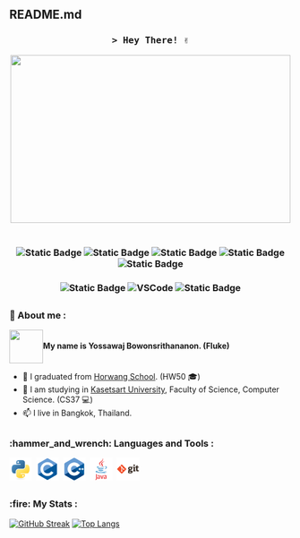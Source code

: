 ## README.md

<h3 align="center">
        <samp>&gt; Hey There! ✌️</samp>
</h3>

<div align="center"><img src="https://media.giphy.com/media/dWesBcTLavkZuG35MI/giphy.gif" width="500" height="300"/></div>&nbsp;

<h3 align="center">

![Static Badge](https://img.shields.io/badge/Facebook-Yossawaj_Bowonsrithananon-00B2FF?logo=facebook&labelColor=FFFFFF) ![Static Badge](https://img.shields.io/badge/Discord-frostbitz__x-FF00BF?logo=discord&labelColor=FFFFFF&color=7289da) ![Static Badge](https://img.shields.io/badge/Instagram-%40flukz__x-FF00BF?logo=instagram&labelColor=FFFFFF) ![Static Badge](https://img.shields.io/badge/Github-FrostBitzX-black?logo=github&logoColor=000000&labelColor=FFFFFF) ![Static Badge](https://img.shields.io/badge/threads-%40flukz__x-FF00BF?logo=threads&logoColor=000000&labelColor=FFFFFF&color=000000)

</h3>
<h3 align="center">
  
![Static Badge](https://img.shields.io/badge/Wordpress-blue?style=for-the-badge&logo=wordpress&logoColor=FFFFFF&color=444140) ![VSCode](https://img.shields.io/badge/Visual_Studio-0078d7?style=for-the-badge&logo=visual%20studio&logoColor=white) ![Static Badge](https://img.shields.io/badge/IntelliJ_IDEA-blue?style=for-the-badge&logo=intellij%20idea&color=FF2D76)


</h3>

##
<h3>👋 About me :</h3>

<b><img align="center" src="https://i.giphy.com/media/yFtAJsOnicqH635JGg/giphy.webp" width="60" height="60">My name is Yossawaj Bowonsrithananon. (Fluke)</b>

- 🏫 I graduated from [Horwang School](https://en.wikipedia.org/wiki/Horwang_School). (HW50 🎓)
- 🌱 I am studying in [Kasetsart University](https://en.wikipedia.org/wiki/Kasetsart_University), Faculty of Science, Computer Science. (CS37 💻)
- 📫 I live in Bangkok, Thailand.

##
<h3>:hammer_and_wrench: Languages and Tools :</h3>
<div>
  <img src="https://github.com/devicons/devicon/blob/master/icons/python/python-original.svg" title="Python" **alt="Python" width="40" height="40"/>&nbsp;
  <img src="https://github.com/devicons/devicon/blob/master/icons/c/c-original.svg" title="C" **alt="C" width="40" height="40"/>&nbsp;
  <img src="https://github.com/devicons/devicon/blob/master/icons/cplusplus/cplusplus-original.svg" title="C++" **alt="C++" width="40" height="40"/>&nbsp;
  <img src="https://github.com/devicons/devicon/blob/master/icons/java/java-original-wordmark.svg" title="Java" alt="Java" width="40" height="40"/>&nbsp;
  <img src="https://github.com/devicons/devicon/blob/master/icons/git/git-original-wordmark.svg" title="Git" **alt="Git" width="40" height="40"/>&nbsp;
  
</div>

##
<h3>:fire: My Stats :</h3>

[![GitHub Streak](http://github-readme-streak-stats.herokuapp.com?user=FrostBitzX&theme=react)](https://git.io/streak-stats)
[![Top Langs](https://github-readme-stats.vercel.app/api/top-langs/?username=FrostBitzX&layout=donut&theme=react)](https://github.com/anuraghazra/github-readme-stats)

